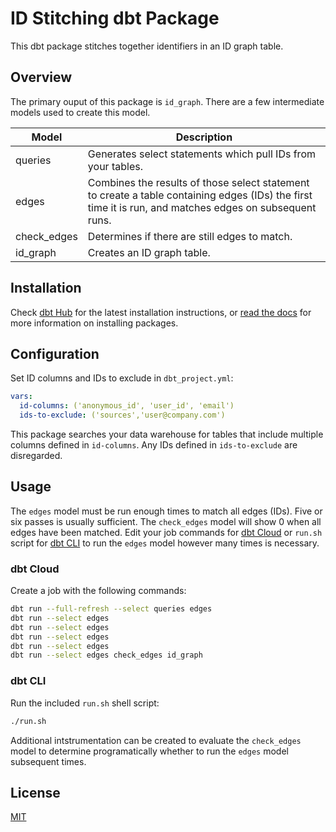 # ID Stitching dbt Package

This dbt package stitches together identifiers in an ID graph table.

## Overview

The primary ouput of this package is `id_graph`. There are a few intermediate models used to create this model.

| Model | Description |
| --- | --- |
| queries | Generates select statements which pull IDs from your tables. |
| edges | Combines the results of those select statement to create a table containing edges (IDs) the first time it is run, and matches edges on subsequent runs. |
| check_edges | Determines if there are still edges to match. |
| id_graph | Creates an ID graph table. |

## Installation

Check [dbt Hub](https://hub.getdbt.com/rudderlabs/id_stitching/latest/) for the latest installation instructions, or [read the docs](https://docs.getdbt.com/docs/package-management) for more information on installing packages.

## Configuration

Set ID columns and IDs to exclude in `dbt_project.yml`:

```yaml
vars:
  id-columns: ('anonymous_id', 'user_id', 'email')
  ids-to-exclude: ('sources','user@company.com')
```

This package searches your data warehouse for tables that include multiple columns defined in `id-columns`. Any IDs defined in `ids-to-exclude` are disregarded.

## Usage

The `edges` model must be run enough times to match all edges (IDs). Five or six passes is usually sufficient. The `check_edges` model will show 0 when all edges have been matched. Edit your job commands for [dbt Cloud](https://docs.getdbt.com/docs/dbt-cloud/cloud-overview) or `run.sh` script for [dbt CLI](https://docs.getdbt.com/dbt-cli/cli-overview) to run the `edges` model however many times is necessary.

### dbt Cloud

Create a job with the following commands:

```bash
dbt run --full-refresh --select queries edges
dbt run --select edges
dbt run --select edges
dbt run --select edges
dbt run --select edges
dbt run --select edges check_edges id_graph
```

### dbt CLI

Run the included `run.sh` shell script:

```bash
./run.sh
```

Additional intstrumentation can be created to evaluate the `check_edges` model to determine programatically whether to run the `edges` model subsequent times.

## License

[MIT](LICENSE)
